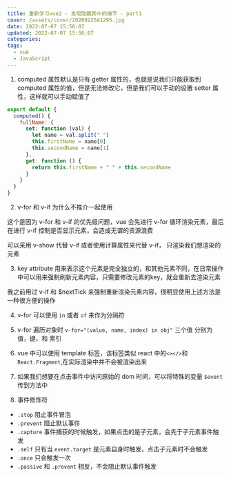 ```yaml
---
title: 重新学习vue2 - 发现隐藏其中的细节 - part1
cover: /assets/cover/20200225A1295.jpg
date: 2022-07-07 15:56:07
updated: 2022-07-07 15:56:07
categories:
tags:
  - vue
  - JavaScript
---
```


1. computed 属性默认是只有 getter 属性的，也就是说我们只能获取到computed 属性的值，但是无法修改它，但是我们可以手动的设置 setter 属性，这样就可以手动赋值了

~~~js
export default {
  computed() {
    fullName: {
      set: function (val) {
        let name = val.split(" ")
        this.firstName = name[0]
        this.secondName = name[1]
      },
      get: function () {
        return this.firstName + " " + this.secondName
      }
    }
  }
}
~~~

2. v-for 和 v-if 为什么不推介一起使用

这个是因为 v-for 和 v-if 的优先级问题，vue 会先进行 v-for 循环渲染元素，最后在进行 v-if 控制是否显示元素，会造成无谓的资源浪费

可以采用 v-show 代替 v-if 或者使用计算属性来代替 v-if， 只渲染我们想渲染的元素

3. key attribute 用来表示这个元素是完全独立的，和其他元素不同，在日常操作中可以用来强制刷新元素内容，只需要修改元素的key，就会重新去渲染元素

我之前用过 v-if 和 $nextTick 来强制重新渲染元素内容，很明显使用上述方法是一种很方便的操作

4. v-for 可以使用 `in` 或者 `of` 来作为分隔符

5. v-for 遍历对象时 `v-for="(value, name, index) in obj"` 三个值 分别为 值，键，和 索引

6. vue 中可以使用 template 标签，该标签类似 react 中的`<></>`和`React.Fragment`,在实际渲染中并不会被渲染出来

7. 如果我们想要在点击事件中访问原始的 dom 时间，可以将特殊的变量 `$event` 传到方法中

8. 事件修饰符
  * `.stop`  阻止事件冒泡
  * `.prevent`  阻止默认事件
  * `.capture`  事件捕获的时候触发，如果点击的是子元素，会先于子元素事件触发
  * `.self`  只有当 `event.target` 是元素自身时触发，点击子元素时不会触发
  * `.once`  只会触发一次
  * `.passive`  和 `.prevent` 相反，不会阻止默认事件触发